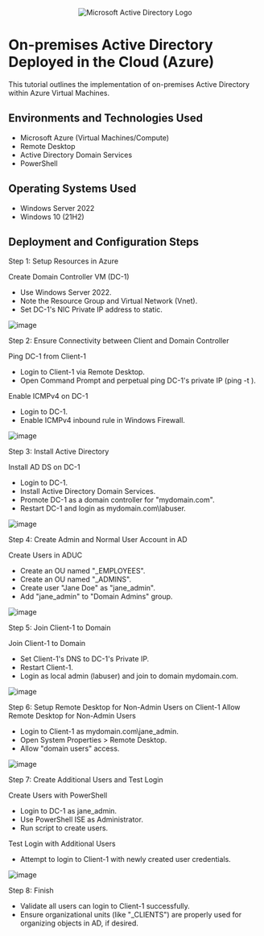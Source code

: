 <p align="center">
<img src="https://i.imgur.com/pU5A58S.png" alt="Microsoft Active Directory Logo"/>
</p>

<h1>On-premises Active Directory Deployed in the Cloud (Azure)</h1>
This tutorial outlines the implementation of on-premises Active Directory within Azure Virtual Machines.<br />

<h2>Environments and Technologies Used</h2>

- Microsoft Azure (Virtual Machines/Compute)
- Remote Desktop
- Active Directory Domain Services
- PowerShell

<h2>Operating Systems Used </h2>

- Windows Server 2022
- Windows 10 (21H2)

<h2>Deployment and Configuration Steps</h2>

Step 1: Setup Resources in Azure

Create Domain Controller VM (DC-1)

- Use Windows Server 2022.
- Note the Resource Group and Virtual Network (Vnet).
- Set DC-1's NIC Private IP address to static.
  
![image](https://github.com/ahmadspain/configure-ad/assets/158358030/50b8179b-badf-4667-a64b-dcd187f44c42)

Step 2: Ensure Connectivity between Client and Domain Controller

Ping DC-1 from Client-1

- Login to Client-1 via Remote Desktop.
- Open Command Prompt and perpetual ping DC-1's private IP (ping -t <ip>).

Enable ICMPv4 on DC-1

- Login to DC-1.
- Enable ICMPv4 inbound rule in Windows Firewall.

![image](https://github.com/ahmadspain/configure-ad/assets/158358030/b9c22f02-9b31-48f7-b0c3-d7c59443ed3a)

Step 3: Install Active Directory

Install AD DS on DC-1

- Login to DC-1.
- Install Active Directory Domain Services.
- Promote DC-1 as a domain controller for "mydomain.com".
- Restart DC-1 and login as mydomain.com\labuser.
  
![image](https://github.com/ahmadspain/configure-ad/assets/158358030/d472e980-e705-4161-9a21-561191f81c6a)

Step 4: Create Admin and Normal User Account in AD

Create Users in ADUC

- Create an OU named "_EMPLOYEES".
- Create an OU named "_ADMINS".
- Create user "Jane Doe" as "jane_admin".
- Add "jane_admin" to "Domain Admins" group.

![image](https://github.com/ahmadspain/configure-ad/assets/158358030/6474e6e2-2680-416a-b8c1-43900daf624f)

Step 5: Join Client-1 to Domain

Join Client-1 to Domain

- Set Client-1's DNS to DC-1's Private IP.
- Restart Client-1.
- Login as local admin (labuser) and join to domain mydomain.com.

![image](https://github.com/ahmadspain/configure-ad/assets/158358030/39e753ac-a73f-48f6-9b5c-a80b596fa130)

Step 6: Setup Remote Desktop for Non-Admin Users on Client-1
Allow Remote Desktop for Non-Admin Users

- Login to Client-1 as mydomain.com\jane_admin.
- Open System Properties > Remote Desktop.
- Allow "domain users" access.

![image](https://github.com/ahmadspain/configure-ad/assets/158358030/9a65558a-ae33-4831-8e66-970167cc5068)

Step 7: Create Additional Users and Test Login

Create Users with PowerShell

- Login to DC-1 as jane_admin.
- Use PowerShell ISE as Administrator.
- Run script to create users.

Test Login with Additional Users

- Attempt to login to Client-1 with newly created user credentials.

![image](https://github.com/ahmadspain/configure-ad/assets/158358030/9dead55f-0313-420a-9ebc-ea3deb0d5c94)

Step 8: Finish

- Validate all users can login to Client-1 successfully.
- Ensure organizational units (like "_CLIENTS") are properly used for organizing objects in AD, if desired.
